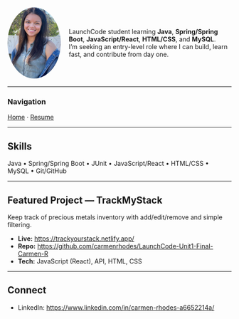 <!-- Intro with headshot -->
<div style="display:flex; align-items:center; gap:18px; margin:0 0 18px 0;">
  <img src="/Assets/headshot.jpg" alt="Carmen Rhodes headshot" width="120" style="border-radius:50%; object-fit:cover;">
  <div>
    <p style="margin:0;">
      LaunchCode student learning <strong>Java</strong>, <strong>Spring/Spring Boot</strong>, <strong>JavaScript/React</strong>, <strong>HTML/CSS</strong>, and <strong>MySQL</strong>.<br>
      I’m seeking an entry-level role where I can build, learn fast, and contribute from day one.
    </p>
  </div>
</div>

---

### Navigation
[Home](/home) · [Resume](/resume)

---

## Skills
Java • Spring/Spring Boot • JUnit • JavaScript/React • HTML/CSS • MySQL • Git/GitHub

---

## Featured Project — TrackMyStack
Keep track of precious metals inventory with add/edit/remove and simple filtering.

- **Live:** <https://trackyourstack.netlify.app/>
- **Repo:** <https://github.com/carmenrhodes/LaunchCode-Unit1-Final-Carmen-R>
- **Tech:** JavaScript (React), API, HTML, CSS

---

## Connect
- LinkedIn: <https://www.linkedin.com/in/carmen-rhodes-a6652214a/>
